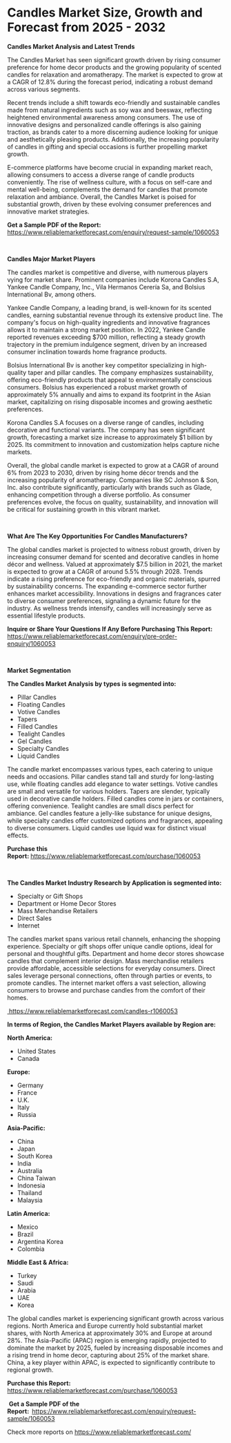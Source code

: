 <p><h1>Candles Market Size, Growth and Forecast from 2025 - 2032</h1></p><p><strong>Candles Market Analysis and Latest Trends</strong></p>
<p><p>The Candles Market has seen significant growth driven by rising consumer preference for home decor products and the growing popularity of scented candles for relaxation and aromatherapy. The market is expected to grow at a CAGR of 12.8% during the forecast period, indicating a robust demand across various segments.</p><p>Recent trends include a shift towards eco-friendly and sustainable candles made from natural ingredients such as soy wax and beeswax, reflecting heightened environmental awareness among consumers. The use of innovative designs and personalized candle offerings is also gaining traction, as brands cater to a more discerning audience looking for unique and aesthetically pleasing products. Additionally, the increasing popularity of candles in gifting and special occasions is further propelling market growth.</p><p>E-commerce platforms have become crucial in expanding market reach, allowing consumers to access a diverse range of candle products conveniently. The rise of wellness culture, with a focus on self-care and mental well-being, complements the demand for candles that promote relaxation and ambiance. Overall, the Candles Market is poised for substantial growth, driven by these evolving consumer preferences and innovative market strategies.</p></p>
<p><strong>Get a Sample PDF of the Report:&nbsp;</strong> <a href="https://www.reliablemarketforecast.com/enquiry/request-sample/1060053?utm_campaign=2781&utm_medium=2&utm_source=Github&utm_content=ia&utm_term=22032025&utm_id=candles">https://www.reliablemarketforecast.com/enquiry/request-sample/1060053</a></p>
<p>&nbsp;</p>
<p><strong>Candles Major Market Players</strong></p>
<p><p>The candles market is competitive and diverse, with numerous players vying for market share. Prominent companies include Korona Candles S.A, Yankee Candle Company, Inc., Vila Hermanos Cerería Sa, and Bolsius International Bv, among others. </p><p>Yankee Candle Company, a leading brand, is well-known for its scented candles, earning substantial revenue through its extensive product line. The company's focus on high-quality ingredients and innovative fragrances allows it to maintain a strong market position. In 2022, Yankee Candle reported revenues exceeding $700 million, reflecting a steady growth trajectory in the premium indulgence segment, driven by an increased consumer inclination towards home fragrance products.</p><p>Bolsius International Bv is another key competitor specializing in high-quality taper and pillar candles. The company emphasizes sustainability, offering eco-friendly products that appeal to environmentally conscious consumers. Bolsius has experienced a robust market growth of approximately 5% annually and aims to expand its footprint in the Asian market, capitalizing on rising disposable incomes and growing aesthetic preferences.</p><p>Korona Candles S.A focuses on a diverse range of candles, including decorative and functional variants. The company has seen significant growth, forecasting a market size increase to approximately $1 billion by 2025. Its commitment to innovation and customization helps capture niche markets.</p><p>Overall, the global candle market is expected to grow at a CAGR of around 6% from 2023 to 2030, driven by rising home décor trends and the increasing popularity of aromatherapy. Companies like SC Johnson & Son, Inc. also contribute significantly, particularly with brands such as Glade, enhancing competition through a diverse portfolio. As consumer preferences evolve, the focus on quality, sustainability, and innovation will be critical for sustaining growth in this vibrant market.</p></p>
<p>&nbsp;</p>
<p><strong>What Are The Key Opportunities For Candles Manufacturers?</strong></p>
<p><p>The global candles market is projected to witness robust growth, driven by increasing consumer demand for scented and decorative candles in home décor and wellness. Valued at approximately $7.5 billion in 2021, the market is expected to grow at a CAGR of around 5.5% through 2028. Trends indicate a rising preference for eco-friendly and organic materials, spurred by sustainability concerns. The expanding e-commerce sector further enhances market accessibility. Innovations in designs and fragrances cater to diverse consumer preferences, signaling a dynamic future for the industry. As wellness trends intensify, candles will increasingly serve as essential lifestyle products.</p></p>
<p><strong>Inquire or Share Your Questions If Any Before Purchasing This Report:</strong> <a href="https://www.reliablemarketforecast.com/enquiry/pre-order-enquiry/1060053?utm_campaign=2781&utm_medium=2&utm_source=Github&utm_content=ia&utm_term=22032025&utm_id=candles">https://www.reliablemarketforecast.com/enquiry/pre-order-enquiry/1060053</a></p>
<p>&nbsp;</p>
<p><strong>Market Segmentation</strong></p>
<p><strong>The Candles Market Analysis by types is segmented into:</strong></p>
<p><ul><li>Pillar Candles</li><li>Floating Candles</li><li>Votive Candles</li><li>Tapers</li><li>Filled Candles</li><li>Tealight Candles</li><li>Gel Candles</li><li>Specialty Candles</li><li>Liquid Candles</li></ul></p>
<p><p>The candle market encompasses various types, each catering to unique needs and occasions. Pillar candles stand tall and sturdy for long-lasting use, while floating candles add elegance to water settings. Votive candles are small and versatile for various holders. Tapers are slender, typically used in decorative candle holders. Filled candles come in jars or containers, offering convenience. Tealight candles are small discs perfect for ambiance. Gel candles feature a jelly-like substance for unique designs, while specialty candles offer customized options and fragrances, appealing to diverse consumers. Liquid candles use liquid wax for distinct visual effects.</p></p>
<p><strong>Purchase this Report:&nbsp;</strong><a href="https://www.reliablemarketforecast.com/purchase/1060053?utm_campaign=2781&utm_medium=2&utm_source=Github&utm_content=ia&utm_term=22032025&utm_id=candles">https://www.reliablemarketforecast.com/purchase/1060053</a></p>
<p>&nbsp;</p>
<p><strong>The Candles Market Industry Research by Application is segmented into:</strong></p>
<p><ul><li>Specialty or Gift Shops</li><li>Department or Home Decor Stores</li><li>Mass Merchandise Retailers</li><li>Direct Sales</li><li>Internet</li></ul></p>
<p><p>The candles market spans various retail channels, enhancing the shopping experience. Specialty or gift shops offer unique candle options, ideal for personal and thoughtful gifts. Department and home decor stores showcase candles that complement interior design. Mass merchandise retailers provide affordable, accessible selections for everyday consumers. Direct sales leverage personal connections, often through parties or events, to promote candles. The internet market offers a vast selection, allowing consumers to browse and purchase candles from the comfort of their homes.</p></p>
<p><a href="https://www.reliablemarketforecast.com/candles-r1060053?utm_campaign=2781&utm_medium=2&utm_source=Github&utm_content=ia&utm_term=22032025&utm_id=candles">&nbsp;https://www.reliablemarketforecast.com/candles-r1060053</a></p>
<p><strong>In terms of Region, the Candles Market Players available by Region are:</strong></p>
<p>
    <p> <strong> North America: </strong>
        <ul>
            <li>United States</li>
            <li>Canada</li>
        </ul>
        </p> 
    <p> <strong> Europe: </strong>
        <ul>
            <li>Germany</li>
            <li>France</li>
            <li>U.K.</li>
            <li>Italy</li>
            <li>Russia</li>
        </ul>
        </p> 
    <p> <strong> Asia-Pacific: </strong>
        <ul>
            <li>China</li>
            <li>Japan</li>
            <li>South Korea</li>
            <li>India</li>
            <li>Australia</li>
            <li>China Taiwan</li>
            <li>Indonesia</li>
            <li>Thailand</li>
            <li>Malaysia</li>
        </ul>
        </p> 
    <p> <strong> Latin America: </strong>
        <ul>
            <li>Mexico</li>
            <li>Brazil</li>
            <li>Argentina Korea</li>
            <li>Colombia</li>
        </ul>
        </p> 
    <p> <strong> Middle East & Africa: </strong>
        <ul>
            <li>Turkey</li>
            <li>Saudi</li>
            <li>Arabia</li>
            <li>UAE</li>
            <li>Korea</li>
        </ul>
    </p>
    </p>
<p><p>The global candles market is experiencing significant growth across various regions. North America and Europe currently hold substantial market shares, with North America at approximately 30% and Europe at around 28%. The Asia-Pacific (APAC) region is emerging rapidly, projected to dominate the market by 2025, fueled by increasing disposable incomes and a rising trend in home decor, capturing about 25% of the market share. China, a key player within APAC, is expected to significantly contribute to regional growth.</p></p>
<p><strong>Purchase this Report: </strong><a href="https://www.reliablemarketforecast.com/purchase/1060053?utm_campaign=2781&utm_medium=2&utm_source=Github&utm_content=ia&utm_term=22032025&utm_id=candles">https://www.reliablemarketforecast.com/purchase/1060053</a></p>
<p>&nbsp;<strong>Get a Sample PDF of the Report:&nbsp;&nbsp;</strong><a href="https://www.reliablemarketforecast.com/enquiry/request-sample/1060053?utm_campaign=2781&utm_medium=2&utm_source=Github&utm_content=ia&utm_term=22032025&utm_id=candles">https://www.reliablemarketforecast.com/enquiry/request-sample/1060053</a></p>
<p><strong></strong></p>
<p>Check more reports on <a href="https://www.reliablemarketforecast.com/?utm_campaign=2781&utm_medium=2&utm_source=Github&utm_content=ia&utm_term=22032025&utm_id=candles">https://www.reliablemarketforecast.com/</a></p>